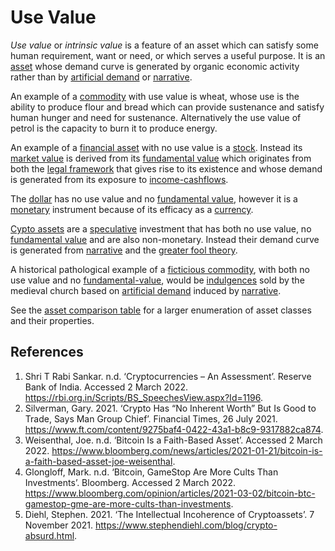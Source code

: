 # Use Value
*Use value* or *intrinsic value* is a feature of an asset which can satisfy some human requirement, want or need, or which serves a useful purpose. It is an [asset](assets.md) whose demand curve is generated by organic economic activity rather than by [artificial demand](artificial-demand.md) or [narrative](narrative-economics.md).

An example of a [commodity](commodity.md) with use value is wheat, whose use is the ability to produce flour and bread which can provide sustenance and satisfy human hunger and need for sustenance. Alternatively the use value of petrol is the capacity to burn it to produce energy. 

An example of a [financial asset](financial-asset.md) with no use value is a [stock](stock.md). Instead its [market value](market.md) is derived from its [fundamental value](fundamental-value.md) which originates from both the [legal framework](security.md) that gives rise to its existence and whose demand is generated from its exposure to [income-cashflows](income-cashflows.md).

The [dollar](dollar.md) has no use value and no [fundamental value](fundamental-value.md), however it is a [monetary](money.md) instrument because of its efficacy as a [currency](currency.md).

[Cypto assets](cryptoasset.md) are a [speculative](speculation.md) investment that has both no use value, no [fundamental value](fundamental-value.md) and are also non-monetary. Instead their demand curve is generated from [narrative](../claims/narrative-economics.md) and the [greater fool theory](greater-fool-theory.md).

A historical pathological example of a [ficticious commodity](ficticious-commodity.md), with both no use value and no [fundamental-value](fundamental-value.md), would be [indulgences](https://en.wikipedia.org/wiki/Indulgence) sold by the medieval church based on [artificial demand](artificial-demand.md) induced by [narrative](narrative-economics.md).

See the [asset comparison table](assets.md) for a larger enumeration of asset classes and their properties.

## References
1. Shri T Rabi Sankar. n.d. ‘Cryptocurrencies – An Assessment’. Reserve Bank of India. Accessed 2 March 2022. https://rbi.org.in/Scripts/BS_SpeechesView.aspx?Id=1196.
1. Silverman, Gary. 2021. ‘Crypto Has “No Inherent Worth” But Is Good to Trade, Says Man Group Chief’. Financial Times, 26 July 2021. https://www.ft.com/content/9275baf4-0422-43a1-b8c9-9317882ca874.
1. Weisenthal, Joe. n.d. ‘Bitcoin Is a Faith-Based Asset’. Accessed 2 March 2022. https://www.bloomberg.com/news/articles/2021-01-21/bitcoin-is-a-faith-based-asset-joe-weisenthal.
1. Glongloff, Mark. n.d. ‘Bitcoin, GameStop Are More Cults Than Investments’. Bloomberg. Accessed 2 March 2022. https://www.bloomberg.com/opinion/articles/2021-03-02/bitcoin-btc-gamestop-gme-are-more-cults-than-investments.
1. Diehl, Stephen. 2021. ‘The Intellectual Incoherence of Cryptoassets’. 7 November 2021. https://www.stephendiehl.com/blog/crypto-absurd.html.